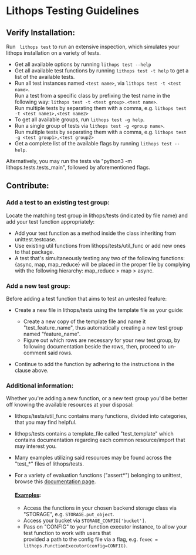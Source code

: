 # Lithops Testing Guidelines

## Verify Installation:
Run ``` lithops test``` to run an extensive inspection, which simulates your lithops installation on a variety of tests.
 - Get all available options by running ```lithops test --help```  
 - Get all available test functions by running ```lithops test -t help``` to get a list of the available tests. 
 - Run all test instances named ```<test name>```, via ```lithops test -t <test name>```.
   <br/> Run a test from a specific class by prefixing the test name in the following way: ```lithops test -t <test group>.<test name>```.
   <br/> Run multiple tests by separating them with a comma, e.g. ```lithops test -t <test name1>,<test name2>```
 - To get all available groups, run ```lithops test -g help```.
 - Run a single group of tests via ```lithops test -g <group name>```.
    <br/> Run multiple tests by separating them with a comma, e.g. ```lithops test -g <test group1>,<test group2>```
 - Get a complete list of the available flags by running ```lithops test --help```.
   
Alternatively, you may run the tests via "python3 -m lithops.tests.tests_main", followed by aforementioned flags.   

## Contribute:

### Add a test to an existing test group: 
Locate the matching test group in lithops/tests (indicated by file name) and add your test function appropriately:
 - Add your test function as a method inside the class inheriting from unittest.testcase. 
 - Use existing util functions from lithops/tests/util_func or add new ones to that package. 
 - A test that's simultaneously testing any two of the following functions: {async, map, map_reduce} 
   will be placed in the proper file by complying with the following hierarchy: map_reduce > map > async.

### Add a new test group: 
Before adding a test function that aims to test an untested feature:  
 - Create a new file in lithops/tests using the template file as your guide:
    - Create a new copy of the template file and name it "test_feature_name", thus automatically creating a new test group named "feature_name". 
    - Figure out which rows are necessary for your new test group, by following documentation 
      beside the rows, then, proceed to un-comment said rows.
      
 - Continue to add the function by adhering to the instructions in the clause above.


### Additional information: 
Whether you're adding a new function, or a new test group you'd be better off knowing the available resources at your disposal:
 - lithops/tests/util_func contains many functions, divided into categories, that you may find helpful.
 - lithops/tests contains a template_file called "test_template" which contains documentation regarding each 
   common resource/import that may interest you.
 - Many examples utilizing said resources may be found across the "test_*" files of lithops/tests.
 - For a variety of evaluation functions ("assert*") belonging to unittest, browse this [documentation page](https://docs.python.org/3.7/library/unittest.html#module-unittest).

   #### <ins>Examples</ins>:
    - Access the functions in your chosen backend storage class via "STORAGE", e.g. ```STORAGE.put_object```.
    - Access your bucket via ```STORAGE_CONFIG['bucket']```.
    - Pass on "CONFIG" to your function executor instance, to allow your test function to work with users that
      </br> provided a path to the config file via a flag, e.g. ```fexec = lithops.FunctionExecutor(config=CONFIG)```. 
      